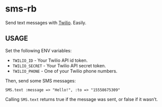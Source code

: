# sms-rb

Send text messages with [Twilio](http://www.twilio.com/). Easily.


## USAGE

Set the following ENV variables:

* `TWILIO_ID` - Your Twilio API id token.
* `TWILIO_SECRET` - Your Twilio API secret token.
* `TWILIO_PHONE` - One of your Twilio phone numbers.

Then, send some SMS messages:

    SMS.text :message => "Hello!", :to => "15558675309"

Calling `SMS.text` returns true if the message was sent, or false if it wasn’t.

